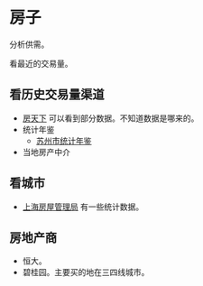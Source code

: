 # 房子
分析供需。

看最近的交易量。

## 看历史交易量渠道
* [房天下](https://fdc.fang.com/data/house/house_suzhou.htm) 可以看到部分数据。不知道数据是哪来的。
* 统计年鉴
  * [苏州市统计年鉴](https://tjj.suzhou.gov.cn/sztjj/tjnj/nav_list.shtml)
* 当地房产中介

## 看城市
* [上海房屋管理局](http://fgj.sh.gov.cn/fcjy/index.html) 有一些统计数据。

## 房地产商
* 恒大。
* 碧桂园。主要买的地在三四线城市。
